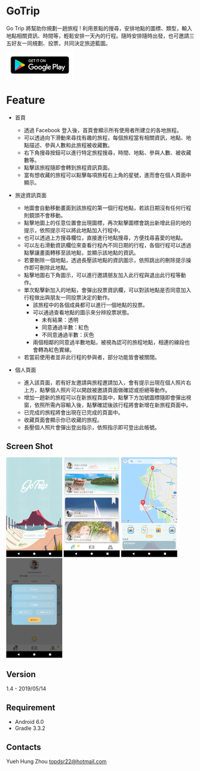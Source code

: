 # GoTrip

Go Trip 將幫助你規劃一趟旅程 ! 利用景點的搜尋，安排地點的圖標、類型，輸入地點相關資訊、時間等，輕鬆安排一天內的行程。隨時安排隨時出發，也可邀請三五好友一同規劃、投票，共同決定旅遊藍圖。

[<img src="https://github.com/Wen-Liu/BookShare/raw/master/Screenshot/google-play-badge.png" width="180"  >](https://play.google.com/store/apps/details?id=com.topdsr2.gotrip)


# Feature
- 首頁
  - 透過 Facebook 登入後，首頁會顯示所有使用者所建立的各地旅程。
  - 可以透過向下滑動來尋找有趣的旅程，每個旅程當有相關資訊，地點、地點描述、參與人數和此旅程被收藏數。
  - 右下角搜尋按鈕可以進行特定旅程搜尋，時間、地點、參與人數、被收藏數等。
  - 點擊該旅程隨即會轉到旅程資訊頁面。
  - 當有想收藏的旅程可以點擊每項旅程右上角的星號，進而會在個人頁面中顯示。


- 旅途資訊頁面
  - 地圖會自動移動畫面到該旅程的第一個行程地點，若該日期沒有任何行程則鏡頭不會移動。
  - 點擊地圖上的任意位置會出現圖標，再次點擊圖標會跳出新增此目的地的提示，依照提示可以將此地點加入行程中。
  - 也可以透過上方搜尋欄位，直接進行地點搜尋，方便找尋喜愛的地點。
  - 可以左右滑動資訊欄位來查看行程內不同日期的行程，各個行程可以透過點擊讓畫面轉移至該地點，並顯示該地點的資訊。
  - 若要刪除一個地點，透過長壓該地點的資訊圖示，依照跳出的刪除提示操作即可刪除此地點。
  - 點擊地圖右下角圖示，可以進行邀請朋友加入此行程與退出此行程等動作。
  - 單次點擊新加入的地點，會彈出投票資訊欄，可以對該地點是否同意加入行程做出與朋友一同投票決定的動作。
    - 該旅程中的各個成員都可以進行一個地點的投票。
    - 可以通過查看地點的圖示來分辨投票狀態。
      - 未有結果：透明
      - 同意通過半數：紅色
      - 不同意通過半數：灰色
    - 兩個相鄰的同意過半數地點，被視為認可的旅程地點，相連的線段也會轉為紅色實線。
  - 若當前使用者並非此行程的參與者，部分功能皆會被關閉。


- 個人頁面
  - 進入該頁面，若有好友邀請與旅程邀請加入，會有提示出現在個人照片右上方，點擊個人照片可以開啟被邀請頁面做確認或拒絕等動作。
  - 增加一趟新的旅程可以在新旅程頁面中，點擊下方加號圖標隨即會彈出視窗，依照所需內容輸入後，點擊確認後該行程將會新增在新旅程頁面中。
  - 已完成的旅程將會出現在已完成的頁面中。
  - 收藏頁面會顯示你已收藏的旅程。
  - 長壓個人照片會彈出登出指示，依照指示即可登出此帳號。




## Screen Shot

<img src="https://github.com/YuehHungZhou/GoTrip/blob/master/screenshot/Screenshot_1558048928.png" width="150" >   <img src="https://github.com/YuehHungZhou/GoTrip/blob/master/screenshot/Screenshot_1558049246.png" width="150" >   <img src="https://github.com/YuehHungZhou/GoTrip/blob/master/screenshot/Screenshot_1558049633.png" width="150" >   <img src="https://github.com/YuehHungZhou/GoTrip/blob/master/screenshot/Screenshot_1558049455.png" width="150" >

## Version
1.4 - 2019/05/14

## Requirement
* Android 6.0
* Gradle 3.3.2

## Contacts
Yueh Hung Zhou
topdsr22@hotmail.com
